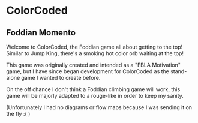 # ColorCoded
## Foddian Momento

Welcome to ColorCoded, the Foddian game all about getting to the top! Similar to Jump King, there's a smoking hot color orb waiting at the top!

This game was originally created and intended as a "FBLA Motivation" game, but I have since began development for ColorCoded as the stand-alone game I wanted to create before.

On the off chance I don't think a Foddian climbing game will work, this game will be majorly adapted to a rouge-like in order to keep my sanity.

(Unfortunately I had no diagrams or flow maps because I was sending it on the fly :( )
